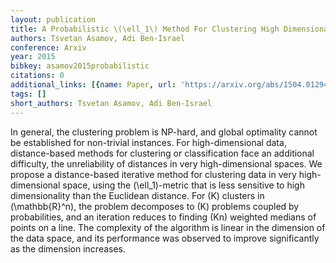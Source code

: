 ```yaml
---
layout: publication
title: A Probabilistic \(\ell_1\) Method For Clustering High Dimensional Data
authors: Tsvetan Asamov, Adi Ben-Israel
conference: Arxiv
year: 2015
bibkey: asamov2015probabilistic
citations: 0
additional_links: [{name: Paper, url: 'https://arxiv.org/abs/1504.01294'}]
tags: []
short_authors: Tsvetan Asamov, Adi Ben-Israel
---
```

In general, the clustering problem is NP-hard, and global optimality cannot
be established for non-trivial instances. For high-dimensional data,
distance-based methods for clustering or classification face an additional
difficulty, the unreliability of distances in very high-dimensional spaces. We
propose a distance-based iterative method for clustering data in very
high-dimensional space, using the \(\ell_1\)-metric that is less sensitive to
high dimensionality than the Euclidean distance. For \(K\) clusters in
\(\mathbb\{R\}^n\), the problem decomposes to \(K\) problems coupled by
probabilities, and an iteration reduces to finding \(Kn\) weighted medians of
points on a line. The complexity of the algorithm is linear in the dimension of
the data space, and its performance was observed to improve significantly as
the dimension increases.